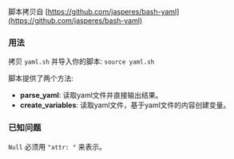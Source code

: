 脚本拷贝自 [https://github.com/jasperes/bash-yaml](https://github.com/jasperes/bash-yaml)

### 用法
拷贝 `yaml.sh` 并导入你的脚本: `source yaml.sh`

脚本提供了两个方法:

- **parse_yaml**: 读取yaml文件并直接输出结果。
- **create_variables**: 读取yaml文件，基于yaml文件的内容创建变量。

### 已知问题
`Null` 必须用 `"attr: "` 来表示。